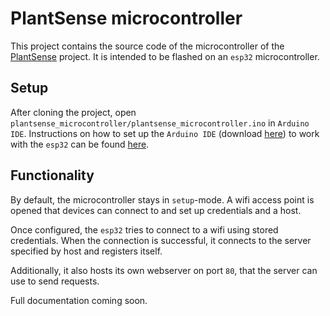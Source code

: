 # PlantSense microcontroller

This project contains the source code of the microcontroller of the [PlantSense](https://github.com/benschlegel/PlantSense-app) project. It is intended to be flashed on an `esp32` microcontroller.

## Setup

After cloning the project, open `plantsense_microcontroller/plantsense_microcontroller.ino` in `Arduino IDE`. Instructions on how to set up the `Arduino IDE` (download [here](https://www.arduino.cc/en/software)) to work with the `esp32` can be found [here](https://randomnerdtutorials.com/installing-the-esp32-board-in-arduino-ide-windows-instructions/).

## Functionality

By default, the microcontroller stays in `setup`-mode. A wifi access point is opened that devices can connect to and set up credentials and a host.

Once configured, the `esp32` tries to connect to a wifi using stored credentials. When the connection is successful, it connects to the server specified by host and registers itself.

Additionally, it also hosts its own webserver on port `80`, that the server can use to send requests.

Full documentation coming soon.
